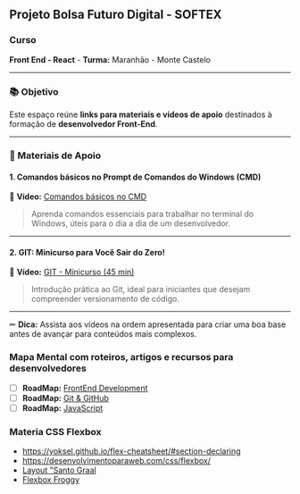 ## Projeto Bolsa Futuro Digital - SOFTEX

### Curso
**Front End - React**  - **Turma:** Maranhão - Monte Castelo  

---

### 📚 Objetivo
Este espaço reúne **links para materiais e vídeos de apoio** destinados à formação de **desenvolvedor Front-End**.  

---

### 📌 Materiais de Apoio

#### 1. Comandos básicos no Prompt de Comandos do Windows (CMD)
🎥 **Vídeo:** [Comandos básicos no CMD](https://www.youtube.com/watch?v=y9Ko4R0iTMA)  
> Aprenda comandos essenciais para trabalhar no terminal do Windows, úteis para o dia a dia de um desenvolvedor.

---

#### 2. GIT: Minicurso para Você Sair do Zero!
🎥 **Vídeo:** [GIT - Minicurso (45 min)](https://www.youtube.com/watch?v=ts-H3W1uLMM)  
> Introdução prática ao Git, ideal para iniciantes que desejam compreender versionamento de código.

---

✏ **Dica:** Assista aos vídeos na ordem apresentada para criar uma boa base antes de avançar para conteúdos mais complexos.

### Mapa Mental com roteiros, artigos e recursos para desenvolvedores

- [ ] **RoadMap:** [FrontEnd Development](https://roadmap.sh/frontend?r=frontend-beginner)
- [ ] **RoadMap:** [Git & GitHub](https://roadmap.sh/git-github)
- [ ] **RoadMap:** [JavaScript](https://roadmap.sh/javascript)

### Materia CSS Flexbox

- https://yoksel.github.io/flex-cheatsheet/#section-declaring 
- https://desenvolvimentoparaweb.com/css/flexbox/
- [Layout "Santo Graal](https://codepen.io/tarciozemel/pen/RQzGEB)
- [Flexbox Froggy](https://flexboxfroggy.com/)